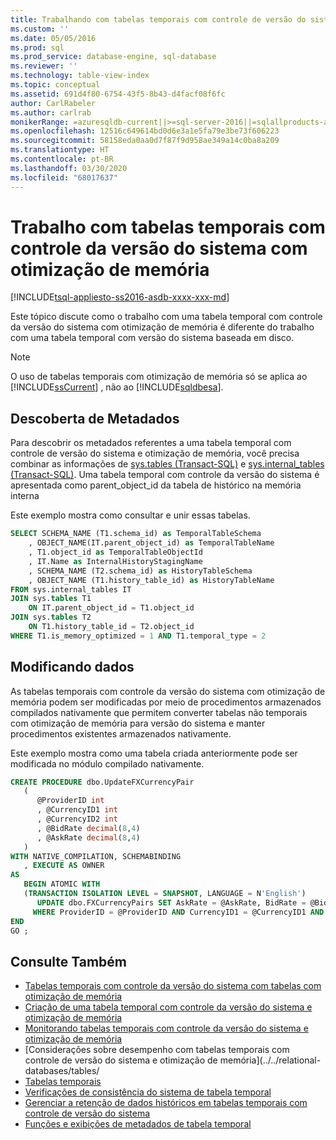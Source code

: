 ```yaml
---
title: Trabalhando com tabelas temporais com controle de versão do sistema de otimização de memória | Microsoft Docs
ms.custom: ''
ms.date: 05/05/2016
ms.prod: sql
ms.prod_service: database-engine, sql-database
ms.reviewer: ''
ms.technology: table-view-index
ms.topic: conceptual
ms.assetid: 691d4f80-6754-43f5-8b43-d4facf08f6fc
author: CarlRabeler
ms.author: carlrab
monikerRange: =azuresqldb-current||>=sql-server-2016||=sqlallproducts-allversions||>=sql-server-linux-2017||=azuresqldb-mi-current
ms.openlocfilehash: 12516c649614bd0d6e3a1e5fa79e3be73f606223
ms.sourcegitcommit: 58158eda0aa0d7f87f9d958ae349a14c0ba8a209
ms.translationtype: HT
ms.contentlocale: pt-BR
ms.lasthandoff: 03/30/2020
ms.locfileid: "68017637"
---
```

# <a name="working-with-memory-optimized-system-versioned-temporal-tables"></a>Trabalho com tabelas temporais com controle da versão do sistema com otimização de memória

[!INCLUDE[tsql-appliesto-ss2016-asdb-xxxx-xxx-md](../../includes/tsql-appliesto-ss2016-asdb-xxxx-xxx-md.md)]

Este tópico discute como o trabalho com uma tabela temporal com controle da versão do sistema com otimização de memória é diferente do trabalho com uma tabela temporal com versão do sistema baseada em disco.

> [!NOTE]
> O uso de tabelas temporais com otimização de memória só se aplica ao [!INCLUDE[ssCurrent](../../includes/sscurrent-md.md)] , não ao [!INCLUDE[sqldbesa](../../includes/sqldbesa-md.md)].

## <a name="discovering-metadata"></a>Descoberta de Metadados

Para descobrir os metadados referentes a uma tabela temporal com controle de versão do sistema e otimização de memória, você precisa combinar as informações de [sys.tables &#40;Transact-SQL&#41;](../../relational-databases/system-catalog-views/sys-tables-transact-sql.md) e [sys.internal_tables &#40;Transact-SQL&#41;](../../relational-databases/system-catalog-views/sys-internal-tables-transact-sql.md). Uma tabela temporal com controle da versão do sistema é apresentada como parent_object_id da tabela de histórico na memória interna

Este exemplo mostra como consultar e unir essas tabelas.

```sql
SELECT SCHEMA_NAME (T1.schema_id) as TemporalTableSchema
    , OBJECT_NAME(IT.parent_object_id) as TemporalTableName
    , T1.object_id as TemporalTableObjectId
    , IT.Name as InternalHistoryStagingName
    , SCHEMA_NAME (T2.schema_id) as HistoryTableSchema
    , OBJECT_NAME (T1.history_table_id) as HistoryTableName
FROM sys.internal_tables IT
JOIN sys.tables T1
    ON IT.parent_object_id = T1.object_id
JOIN sys.tables T2
    ON T1.history_table_id = T2.object_id
WHERE T1.is_memory_optimized = 1 AND T1.temporal_type = 2

```

## <a name="modifying-data"></a>Modificando dados

As tabelas temporais com controle da versão do sistema com otimização de memória podem ser modificadas por meio de procedimentos armazenados compilados nativamente que permitem converter tabelas não temporais com otimização de memória para versão do sistema e manter procedimentos existentes armazenados nativamente.

Este exemplo mostra como uma tabela criada anteriormente pode ser modificada no módulo compilado nativamente.

```sql
CREATE PROCEDURE dbo.UpdateFXCurrencyPair
   (
      @ProviderID int
      , @CurrencyID1 int
      , @CurrencyID2 int
      , @BidRate decimal(8,4)
      , @AskRate decimal(8,4)
   )
WITH NATIVE_COMPILATION, SCHEMABINDING
   , EXECUTE AS OWNER
AS
   BEGIN ATOMIC WITH
   (TRANSACTION ISOLATION LEVEL = SNAPSHOT, LANGUAGE = N'English')
      UPDATE dbo.FXCurrencyPairs SET AskRate = @AskRate, BidRate = @BidRate
     WHERE ProviderID = @ProviderID AND CurrencyID1 = @CurrencyID1 AND CurrencyID2 = @CurrencyID2
END
GO ;

```

## <a name="see-also"></a>Consulte Também

- [Tabelas temporais com controle da versão do sistema com tabelas com otimização de memória](../../relational-databases/tables/system-versioned-temporal-tables-with-memory-optimized-tables.md)
- [Criação de uma tabela temporal com controle da versão do sistema e otimização de memória](../../relational-databases/tables/creating-a-memory-optimized-system-versioned-temporal-table.md)
- [Monitorando tabelas temporais com controle da versão do sistema e otimização de memória](../../relational-databases/tables/monitoring-memory-optimized-system-versioned-temporal-tables.md)
- [Considerações sobre desempenho com tabelas temporais com controle de versão do sistema e otimização de memória](../../relational-databases/tables/
- [Tabelas temporais](../../relational-databases/tables/temporal-tables.md)
- [Verificações de consistência do sistema de tabela temporal](../../relational-databases/tables/temporal-table-system-consistency-checks.md)
- [Gerenciar a retenção de dados históricos em tabelas temporais com controle de versão do sistema](../../relational-databases/tables/manage-retention-of-historical-data-in-system-versioned-temporal-tables.md)
- [Funções e exibições de metadados de tabela temporal](../../relational-databases/tables/temporal-table-metadata-views-and-functions.md)
